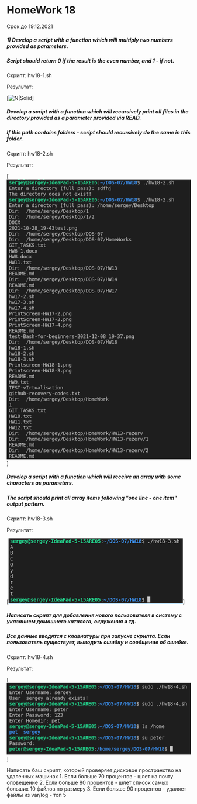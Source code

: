 # HomeWork 18
Срок до 19.12.2021

##### 1) Develop a script with a function which will multiply two numbers provided as parameters.
##### Script should return 0 if the result is the even number, and 1 - if not.

Скрипт: hw18-1.sh

Результат:

[![N|Solid](https://github.com/serwol2/DOS-07/blob/HW18/Printscreen-HW18-1.png)]

##### Develop a script with a function which will recursively print all files in the directory provided as a parameter provided via READ.
##### If this path contains folders - script should recursively do the same in this folder.

Скрипт: hw18-2.sh

Результат:

[![N|Solid](https://github.com/serwol2/DOS-07/blob/HW18/HW18/Printscreen-HW18-2.png)]


##### Develop a script with a function which will receive an array with some characters as parameters.
##### The script should print all array items following "one line - one item" output pattern.

Скрипт: hw18-3.sh

Результат:

[![N|Solid](https://github.com/serwol2/DOS-07/blob/HW18/HW18/Printscreen-HW18-3.png)]

##### Написать скрипт для добавления нового пользователя в систему с указанием домашнего каталога, окружения и тд.
#####   Все данные вводятся с клавиатуры при запуске скрипта. Если пользователь существует, выводить ошибку и сообщение об ошибке.

Скрипт: hw18-4.sh

Результат:

[![N|Solid](https://github.com/serwol2/DOS-07/blob/HW18/HW18/Printscreen-HW18-4.png)]




Написать баш скрипт, который проверяет дисковое пространство на удаленных машинах
    1. Если больше 70 процентов - шлет на почту оповещение
    2. Если больше 80 процентов - шлет список самых больших 10 файлов по размеру
    3. Если больше 90 процентов - удаляет файлы из var/log - топ 5


